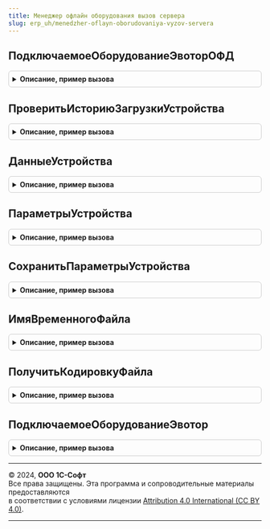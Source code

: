 ```yaml
---
title: Менеджер офлайн оборудования вызов сервера
slug: erp_uh/menedzher-oflayn-oborudovaniya-vyzov-servera
---
```



## ПодключаемоеОборудованиеЭвоторОФД
<details style="margin: 1em 0; padding: 0.5em; border: 1px solid #ccc; border-radius: 6px;">

<summary style="font-weight: bold; cursor: pointer;">Описание, пример вызова</summary>

```bsl

// Подключаемое оборудование эвотор.
//
// Параметры:
//  ИдентификаторУстройства - СправочникСсылка.ОфлайнОборудование - Идентификатор устройства.
//
// Возвращаемое значение:
//  Булево - Подключаемое оборудование эвотор
Функция ПодключаемоеОборудованиеЭвоторОФД(ИдентификаторУстройства) Экспорт
```

Пример вызова
```bsl
Результат = МенеджерОфлайнОборудованияВызовСервера.ПодключаемоеОборудованиеЭвоторОФД(ИдентификаторУстройства) 
```
</details>

## ПроверитьИсториюЗагрузкиУстройства
<details style="margin: 1em 0; padding: 0.5em; border: 1px solid #ccc; border-radius: 6px;">

<summary style="font-weight: bold; cursor: pointer;">Описание, пример вызова</summary>

```bsl

// Проверить историю загрузки устройства.
//
// Параметры:
//  ИдентификаторУстройства - СправочникСсылка.ОфлайнОборудование - Идентификатор устройства
//
// Возвращаемое значение:
//  Булево - Проверить историю загрузки устройства
Функция ПроверитьИсториюЗагрузкиУстройства(ИдентификаторУстройства) Экспорт
```

Пример вызова
```bsl
Результат = МенеджерОфлайнОборудованияВызовСервера.ПроверитьИсториюЗагрузкиУстройства(ИдентификаторУстройства) 
```
</details>

## ДанныеУстройства
<details style="margin: 1em 0; padding: 0.5em; border: 1px solid #ccc; border-radius: 6px;">

<summary style="font-weight: bold; cursor: pointer;">Описание, пример вызова</summary>

```bsl

// Функция возвращает структуру с данными устройства.
//
// Параметры:
//  Идентификатор - СправочникСсылка.ОфлайнОборудование - экземпляр офлайн оборудования.
//
// Возвращаемое значение:
//  Структура - см. Справочники.ОфлайнОборудование.ДанныеУстройства
//
Функция ДанныеУстройства(Идентификатор) Экспорт
```

Пример вызова
```bsl
Результат = МенеджерОфлайнОборудованияВызовСервера.ДанныеУстройства(Идентификатор) 
```
</details>

## ПараметрыУстройства
<details style="margin: 1em 0; padding: 0.5em; border: 1px solid #ccc; border-radius: 6px;">

<summary style="font-weight: bold; cursor: pointer;">Описание, пример вызова</summary>

```bsl

// Функция возвращает по идентификатору устройства его параметры
//
// Параметры:
//  Идентификатор - СправочникСсылка.ОфлайнОборудование - экземпляр офлайн оборудования.
//
// Возвращаемое значение:
//  Структура.
//
Функция ПараметрыУстройства(Идентификатор) Экспорт
```

Пример вызова
```bsl
Результат = МенеджерОфлайнОборудованияВызовСервера.ПараметрыУстройства(Идентификатор) 
```
</details>

## СохранитьПараметрыУстройства
<details style="margin: 1em 0; padding: 0.5em; border: 1px solid #ccc; border-radius: 6px;">

<summary style="font-weight: bold; cursor: pointer;">Описание, пример вызова</summary>

```bsl

// Процедура предназначена для сохранения параметров устройства
// в реквизит Параметры типа хранилище значения в элементе справочника.
//
// Параметры:
//  Идентификатор - СправочникСсылка.ОфлайнОборудование - экземпляр офлайн оборудования.
//  Параметры - Структура - параметры устройства.
//
// Возвращаемое значение:
//  Булево.
//
Функция СохранитьПараметрыУстройства(Идентификатор, Параметры) Экспорт
```

Пример вызова
```bsl
Результат = МенеджерОфлайнОборудованияВызовСервера.СохранитьПараметрыУстройства(Идентификатор, Параметры) 
```
</details>

## ИмяВременногоФайла
<details style="margin: 1em 0; padding: 0.5em; border: 1px solid #ccc; border-radius: 6px;">

<summary style="font-weight: bold; cursor: pointer;">Описание, пример вызова</summary>

```bsl

// Имя временного файла.
//
// Возвращаемое значение:
//  Строка - Имя временного файла
//
Функция ИмяВременногоФайла() Экспорт
```

Пример вызова
```bsl
Результат = МенеджерОфлайнОборудованияВызовСервера.ИмяВременногоФайла() 
```
</details>

## ПолучитьКодировкуФайла
<details style="margin: 1em 0; padding: 0.5em; border: 1px solid #ccc; border-radius: 6px;">

<summary style="font-weight: bold; cursor: pointer;">Описание, пример вызова</summary>

```bsl

// Функция получения кодировки файла.
//
// Параметры:
//  Кодировка - КодировкаТекста - кодировка при чтении текстового файла, по умолчанию КодировкаТекста.UTF8.
//
// Возвращаемое значение:
//  КодировкаТекста
//
Функция ПолучитьКодировкуФайла(Кодировка = Неопределено) Экспорт
```

Пример вызова
```bsl
Результат = МенеджерОфлайнОборудованияВызовСервера.ПолучитьКодировкуФайла(Кодировка);
```
</details>

## ПодключаемоеОборудованиеЭвотор
<details style="margin: 1em 0; padding: 0.5em; border: 1px solid #ccc; border-radius: 6px;">

<summary style="font-weight: bold; cursor: pointer;">Описание, пример вызова</summary>

```bsl

// Устарела: следует использовать ПодключаемоеОборудованиеЭвоторОФД.
// Подключаемое оборудование эвотор.
//
// Параметры:
//  ИдентификаторУстройства - СправочникСсылка.ОфлайнОборудование - Идентификатор устройства.
//
// Возвращаемое значение:
//  Булево - Подключаемое оборудование эвотор
Функция ПодключаемоеОборудованиеЭвотор(ИдентификаторУстройства) Экспорт
```

Пример вызова
```bsl
Результат = МенеджерОфлайнОборудованияВызовСервера.ПодключаемоеОборудованиеЭвотор(ИдентификаторУстройства) 
```
</details>

---

© 2024, **ООО 1С-Софт**  
Все права защищены. Эта программа и сопроводительные материалы предоставляются  
в соответствии с условиями лицензии [Attribution 4.0 International (CC BY 4.0)](https://creativecommons.org/licenses/by/4.0/legalcode).

---

